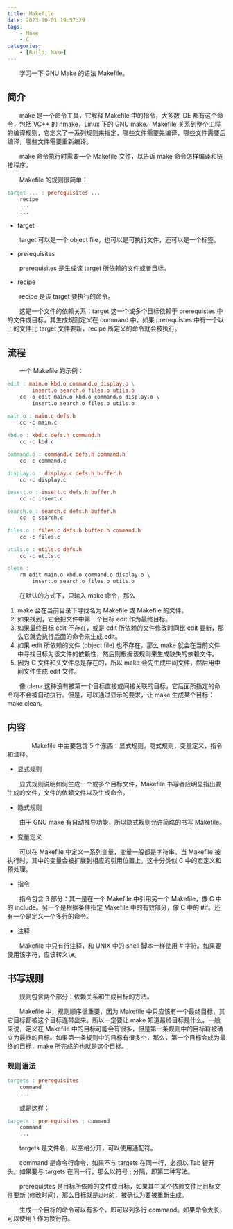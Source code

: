 ```yaml
---
title: Makefile
date: 2023-10-01 19:57:29
tags:
    - Make
    - C
categories:
    - [Build, Make]
---
```


&emsp;&emsp;学习一下 GNU Make 的语法 Makefile。

<!-- more -->

## 简介

&emsp;&emsp;make 是一个命令工具，它解释 Makefile 中的指令，大多数 IDE 都有这个命令，包括 VC++ 的 nmake，Linux 下的 GNU make。Makefile 关系到整个工程的编译规则，它定义了一系列规则来指定，哪些文件需要先编译，哪些文件需要后编译，哪些文件需要重新编译。

&emsp;&emsp;make 命令执行时需要一个 Makefile 文件，以告诉 make 命令怎样编译和链接程序。

&emsp;&emsp;Makefile 的规则很简单：

```makefile
target ... : prerequisites ...
	recipe
	...
	...
```

-   target

&emsp;&emsp;target 可以是一个 object file，也可以是可执行文件，还可以是一个标签。

-   prerequisites

&emsp;&emsp;prerequisites 是生成该 target 所依赖的文件或者目标。

-   recipe

&emsp;&emsp;recipe 是该 target 要执行的命令。

&emsp;&emsp;这是一个文件的依赖关系：target 这一个或多个目标依赖于 prerequistes 中的文件或目标，其生成规则定义在 command 中。如果 prerequistes 中有一个以上的文件比 target 文件要新，recipe 所定义的命令就会被执行。

## 流程

&emsp;&emsp;一个 Makefile 的示例：

```makefile
edit : main.o kbd.o command.o display.o \
		insert.o search.o files.o utils.o
	cc -o edit main.o kbd.o command.o display.o \
		insert.o search.o files.o utils.o
		
main.o : main.c defs.h
	cc -c main.c

kbd.o : kbd.c defs.h command.h
	cc -c kbd.c

command.o : command.c defs.h command.h
	cc -c command.c

display.o : display.c defs.h buffer.h
	cc -c display.c

insert.o : insert.c defs.h buffer.h
	cc -c insert.c

search.o : search.c defs.h buffer.h
	cc -c search.c

files.o : files.c defs.h buffer.h command.h
	cc -c files.c

utils.o : utils.c defs.h
	cc -c utils.c

clean :
	rm edit main.o kbd.o command.o display.o \
		insert.o search.o files.o utils.o
```

&emsp;&emsp;在默认的方式下，只输入 make 命令，那么

1.   make 会在当前目录下寻找名为 Makefile 或 Makefile 的文件。
2.   如果找到，它会把文件中第一个目标 edit 作为最终目标。
3.   如果最终目标 edit 不存在，或是 edit 所依赖的文件修改时间比 edit 要新，那么它就会执行后面的命令来生成 edit。
4.   如果 edit 所依赖的文件 (object file) 也不存在，那么 make 就会在当前文件中寻找目标为该文件的依赖性，然后则根据该规则来生成缺失的依赖文件。
5.   因为 C 文件和头文件总是存在的，所以 make 会先生成中间文件，然后用中间文件生成 edit 文件。

&emsp;&emsp;像 clena 这种没有被第一个目标直接或间接关联的目标，它后面所指定的命令将不会被自动执行。但是，可以通过显示的要求，让 make 生成某个目标：make clean。

## 内容

&emsp;&emsp;&emsp;&emsp;Makefile 中主要包含 5 个东西：显式规则，隐式规则，变量定义，指令和注释。

-   显式规则

&emsp;&emsp;显式规则说明如何生成一个或多个目标文件，Makefile 书写者应明显指出要生成的文件，文件的依赖文件以及生成命令。

-   隐式规则

&emsp;&emsp;由于 GNU make 有自动推导功能，所以隐式规则允许简略的书写 Makefile。

-   变量定义

&emsp;&emsp;可以在 Makefile 中定义一系列变量，变量一般都是字符串。当 Makefile 被执行时，其中的变量会被扩展到相应的引用位置上。这十分类似 C 中的宏定义和预处理。

-   指令

&emsp;&emsp;指令包含 3 部分：其一是在一个 Makefile 中引用另一个 Makefile，像 C 中的 include。另一个是根据条件指定 Makefile 中的有效部分，像 C 中的 #if。还有一个是定义一个多行的命令。

-   注释

&emsp;&emsp;Makefile 中只有行注释，和 UNIX 中的 shell 脚本一样使用 # 字符。如果要使用该字符，应该转义`\#`。

## 书写规则

&emsp;&emsp;规则包含两个部分：依赖关系和生成目标的方法。

&emsp;&emsp;Makefile 中，规则顺序很重要，因为 Makefile 中只应该有一个最终目标，其它目标都被这个目标连带出来。所以一定要让 make 知道最终目标是什么。一般来说，定义在 Makefile 中的目标可能会有很多，但是第一条规则中的目标将被确立为最终的目标。如果第一条规则中的目标有很多个，那么，第一个目标会成为最终的目标，make 所完成的也就是这个目标。

### 规则语法

```makefile
targets : prerequisites
	command
	...
```

&emsp;&emsp;或是这样：

```makefile
targets : prerequisites ; command
	command
	...
```

&emsp;&emsp;targets 是文件名，以空格分开，可以使用通配符。

&emsp;&emsp;command 是命令行命令，如果不与 targets 在同一行，必须以 Tab 键开头。如果要与 targets 在同一行，那么以符号 ; 分隔，即第二种写法。

&emsp;&emsp;prerequistes 是目标所依赖的文件或目标，如果其中某个依赖文件比目标文件要新 (修改时间)，那么目标就是`过时`的，被确认为要被重新生成。

&emsp;&emsp;生成一个目标的命令可以有多个，即可以列多行 command。如果命令太长，可以使用 \ 作为换行符。
